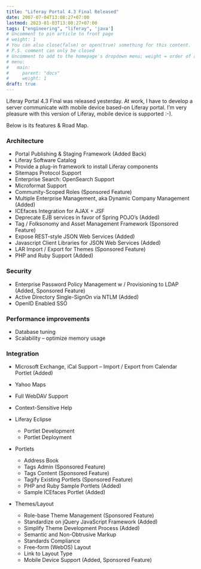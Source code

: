 ```yaml
---
title: "Liferay Portal 4.3 Final Released"
date: 2007-07-04T13:08:27+07:00
lastmod: 2023-01-03T13:08:27+07:00
tags: ["engineering", "liferay", 'java']
# Uncomment to pin article to front page
# weight: 1
# You can also close(false) or open(true) something for this content.
# P.S. comment can only be closed
# Uncomment to add to the homepage's dropdown menu; weight = order of article
# menu:
#   main:
#     parent: "docs"
#     weight: 1
draft: true
---
```


Liferay Portal 4.3 Final was released yesterday. At work, I have to develop a server communicate with mobile device based-on Liferay portal. I’m very pleasure with this version of Liferay, mobile device is supported :-).

<!--more-->

Below is its features & Road Map.

### Architecture
  - Portal Publishing & Staging Framework (Added Back)
  - Liferay Software Catalog
  - Provide a plug-in framework to install Liferay components
  - Sitemaps Protocol Support
  - Enterprise Search: OpenSearch Support
  - Microformat Support
  - Community-Scoped Roles (Sponsored Feature)
  - Multiple Enterprise Management, aka Dynamic Company Management (Added)
  - ICEfaces Integration for AJAX + JSF
  - Deprecate EJB services in favor of Spring POJO’s (Added)
  - Tag / Folksonomy and Asset Management Framework (Sponsored Feature)
  - Expose REST-style JSON Web Services (Added)
  - Javascript Client Libraries for JSON Web Services (Added)
  - LAR Import / Export for Themes (Sponsored Feature)
  - PHP and Ruby Support (Added)

### Security
- Enterprise Password Policy Management w / Provisioning to LDAP (Added, Sponsored Feature)
- Active Directory Single-SignOn via NTLM (Added)
- OpenID Enabled SSO

### Performance improvements
- Database tuning
- Scalability – optimize memory usage

### Integration

- Microsoft Exchange, iCal Support – Import / Export from Calendar Portlet (Added)
- Yahoo Maps
- Full WebDAV Support
- Context-Sensitive Help
- Liferay Eclipse
  - Portlet Development
  - Portlet Deployment
- Portlets
  - Address Book
  - Tags Admin (Sponsored Feature)
  - Tags Content (Sponsored Feature)
  - Tagify Existing Portlets (Sponsored Feature)
  - PHP and Ruby Sample Portlets (Added)
  - Sample ICEfaces Portlet (Added)

- Themes/Layout
  - Role-base Theme Management (Sponsored Feature)
  - Standardize on jQuery JavaScript Framework (Added)
  - Simplify Theme Development Process (Added)
  - Semantic and Non-Obtrusive Markup
  - Standards Compliance
  - Free-form (WebOS) Layout
  - Link to Layout Type
  - Mobile Device Support (Added, Sponsored Feature)
